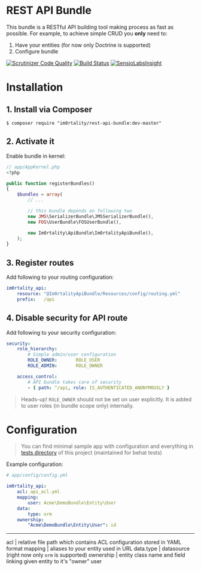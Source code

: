 # REST API Bundle

This bundle is a RESTful API building tool making process as fast as possible. For example, to achieve simple CRUD you **only** need to:

1. Have your entities (for now only Doctrine is supported)
2. Configure bundle

[![Scrutinizer Code Quality](https://scrutinizer-ci.com/g/Im0rtality/rest-api-bundle/badges/quality-score.png?b=master)](https://scrutinizer-ci.com/g/Im0rtality/rest-api-bundle/?branch=master)
[![Build Status](https://travis-ci.org/Im0rtality/rest-api-bundle.svg?branch=master)](https://travis-ci.org/Im0rtality/rest-api-bundle)
[![SensioLabsInsight](https://insight.sensiolabs.com/projects/79784322-e4c4-4b26-84ca-1e657940b809/mini.png)](https://insight.sensiolabs.com/projects/79784322-e4c4-4b26-84ca-1e657940b809)

# Installation

## 1. Install via Composer

    $ composer require "im0rtality/rest-api-bundle:dev-master"

## 2. Activate it

Enable bundle in kernel:

```php
// app/AppKernel.php
<?php

public function registerBundles()
{
    $bundles = array(
        // ...

        // this bundle depends on following two
        new JMS\SerializerBundle\JMSSerializerBundle(),
        new FOS\UserBundle\FOSUserBundle(),

        new Im0rtality\ApiBundle\Im0rtalityApiBundle(),
    );
}

```

## 3. Register routes

Add following to your routing configuration:

```yml
im0rtality_api:
    resource: "@Im0rtalityApiBundle/Resources/config/routing.yml"
    prefix:   /api

```

## 4. Disable security for API route

Add following to your security configuration:

```yml
security:
    role_hierarchy:
        # Simple admin/user configuration
        ROLE_OWNER:       ROLE_USER
        ROLE_ADMIN:       ROLE_OWNER

    access_control:
        # API bundle takes care of security
        - { path: ^/api, role: IS_AUTHENTICATED_ANONYMOUSLY }
```

> Heads-up! `ROLE_OWNER` should not be set on user explicitly. It is added to user roles (in bundle scope only) internally.

# Configuration

> You can find minimal sample app with configuration and everything in [tests directory](https://github.com/Im0rtality/rest-api-bundle/tree/master/test) of this project (maintained for behat tests)

Example configuration:

```yml
# app/config/config.yml

im0rtality_api:
    acl: api_acl.yml
    mapping:
        user: Acme\DemoBundle\Entity\User
    data:
        type: orm
    ownership:
        "Acme\DemoBundle\Entity\User": id
```

-------------------------
acl | relative file path which contains ACL configuration stored in YAML format
mapping | aliases to your entity used in URL
data.type | datasource (right now only `orm` is supported)
ownership | entity class name and field linking given entity to it's "owner" user
